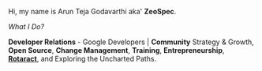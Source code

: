 Hi, my name is Arun Teja Godavarthi aka' **ZeoSpec**.

*What I Do?*

**Developer Relations** - Google Developers \| **Community** Strategy & Growth, **Open Source**, **Change Management**, **Training**, **Entrepreneurship**, **<a href="https://rtr.zeospec.com/" target="_blank">Rotaract</a>**, and Exploring the Uncharted Paths.
